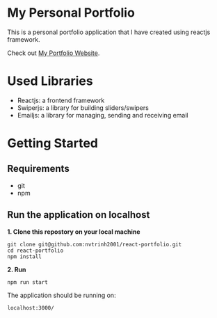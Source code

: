 # My Personal Portfolio

This is a personal portfolio application that I have created using reactjs framework.

Check out [My Portfolio Website](trinhnguyen.vercel.app).

# Used Libraries

- Reactjs: a frontend framework
- Swiperjs: a library for building sliders/swipers
- Emailjs: a library for managing, sending and receiving email

# Getting Started

## Requirements

- git
- npm

## Run the application on localhost

**1. Clone this repostory on your local machine**

```
git clone git@github.com:nvtrinh2001/react-portfolio.git
cd react-portfolio
npm install
```

**2. Run**

```
npm run start
```

The application should be running on:

```
localhost:3000/
```
